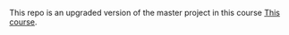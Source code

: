 
This repo is an upgraded version of the master project in this course [This course](https://www.udemy.com/course/complete-react-developer-zero-to-mastery/).

